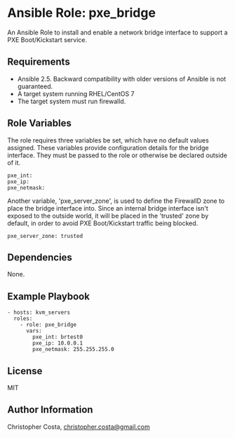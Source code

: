 Ansible Role: pxe_bridge
=========

An Ansible Role to install and enable a network bridge interface to support a PXE Boot/Kickstart service.

Requirements
------------

* Ansible 2.5. Backward compatibility with older versions of Ansible is not guaranteed.
* A target system running RHEL/CentOS 7
* The target system must run firewalld.

Role Variables
--------------

The role requires three variables be set, which have no default values assigned.  These variables provide configuration details for the bridge interface.  They must be passed to the role or otherwise be declared outside of it.

    pxe_int:
    pxe_ip:
    pxe_netmask:

Another variable, 'pxe_server_zone', is used to define the FirewallD zone to place the bridge interface into.  Since an internal bridge interface isn't exposed to the outside world, it will be placed in the 'trusted' zone by default, in order to avoid PXE Boot/Kickstart traffic being blocked.

    pxe_server_zone: trusted

Dependencies
------------

None.

Example Playbook
----------------

    - hosts: kvm_servers
      roles:
        - role: pxe_bridge
          vars:
            pxe_int: brtest0
            pxe_ip: 10.0.0.1
            pxe_netmask: 255.255.255.0

License
-------

MIT

Author Information
------------------

Christopher Costa, christopher.costa@gmail.com
